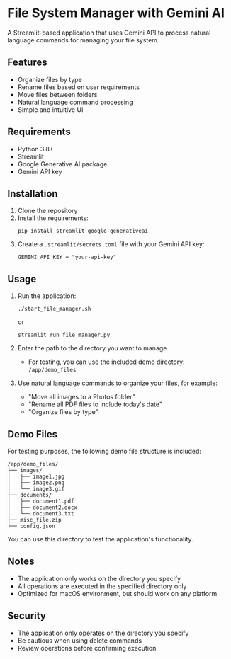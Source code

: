 # File System Manager with Gemini AI

A Streamlit-based application that uses Gemini API to process natural language commands for managing your file system.

## Features

- Organize files by type
- Rename files based on user requirements
- Move files between folders
- Natural language command processing
- Simple and intuitive UI

## Requirements

- Python 3.8+
- Streamlit
- Google Generative AI package
- Gemini API key

## Installation

1. Clone the repository
2. Install the requirements:
   ```
   pip install streamlit google-generativeai
   ```
3. Create a `.streamlit/secrets.toml` file with your Gemini API key:
   ```
   GEMINI_API_KEY = "your-api-key"
   ```

## Usage

1. Run the application:
   ```
   ./start_file_manager.sh
   ```
   or
   ```
   streamlit run file_manager.py
   ```

2. Enter the path to the directory you want to manage
   - For testing, you can use the included demo directory: `/app/demo_files`

3. Use natural language commands to organize your files, for example:
   - "Move all images to a Photos folder"
   - "Rename all PDF files to include today's date"
   - "Organize files by type"

## Demo Files

For testing purposes, the following demo file structure is included:

```
/app/demo_files/
├── images/
│   ├── image1.jpg
│   ├── image2.png
│   └── image3.gif
├── documents/
│   ├── document1.pdf
│   ├── document2.docx
│   └── document3.txt
├── misc_file.zip
└── config.json
```

You can use this directory to test the application's functionality.

## Notes

- The application only works on the directory you specify
- All operations are executed in the specified directory only
- Optimized for macOS environment, but should work on any platform

## Security

- The application only operates on the directory you specify
- Be cautious when using delete commands
- Review operations before confirming execution
